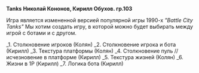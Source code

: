 **Tanks**
__Николай Кононов, Кирилл Обухов. гр.103__

Игра является измененной версией популярной игры 1990-х _"Battle City Tanks"_
Мы хотим создать игру, в которой можно будет выбирать между игрой с ботами и с другом.

_1. Столкновение игроков (Колян)
_2. Столкновение игрока и бота (Кирилл)
_3. Текстура платформы (Колян)
_4. Столкновение пуль // исчезновение в платформе (Кирилл)
_5. Текстура жизней (Колян)
_6. Жизни в 1P (Кирилл)
_7. Логика бота (Кирилл)
